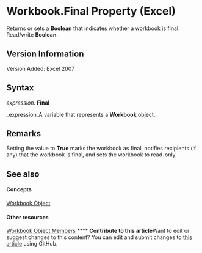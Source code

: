 
# Workbook.Final Property (Excel)

Returns or sets a  **Boolean** that indicates whether a workbook is final. Read/write **Boolean**.


## Version Information

Version Added: Excel 2007 


## Syntax

 _expression_. **Final**

 _expression_A variable that represents a  **Workbook** object.


## Remarks

Setting the value to  **True** marks the workbook as final, notifies recipients (if any) that the workbook is final, and sets the workbook to read-only.


## See also


#### Concepts


 [Workbook Object](8c00aa60-c974-eed3-0812-3c9625eb0d4c.md)
#### Other resources


 [Workbook Object Members](dce102a3-25de-3ff4-2ce5-bc56e08baca7.md)
****   **Contribute to this article**Want to edit or suggest changes to this content? You can edit and submit changes to  [this article](https://github.com/jhershey00/VBA_Excel_Test/OpenXMLCon/articles/55d3a155-ca0c-1f7c-8612-80aac91a8eb3.md) using GitHub.

